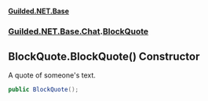 #### [Guilded.NET.Base](Guilded_NET_Base.md 'Guilded.NET.Base')
### [Guilded.NET.Base.Chat](Guilded_NET_Base.md#Guilded_NET_Base_Chat 'Guilded.NET.Base.Chat').[BlockQuote](BlockQuote.md 'Guilded.NET.Base.Chat.BlockQuote')
## BlockQuote.BlockQuote() Constructor
A quote of someone's text.  
```csharp
public BlockQuote();
```
